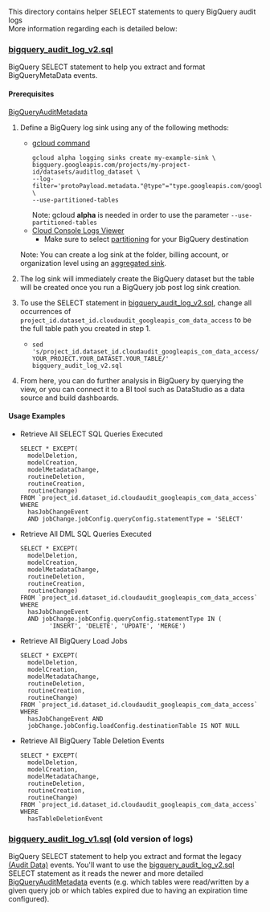 This directory contains helper SELECT statements to query BigQuery audit logs \
More information regarding each is detailed below:


### [bigquery_audit_log_v2.sql](/views/audit/bigquery_audit_log_v2.sql)

BigQuery SELECT statement to help you extract and format BigQueryMetaData
events.

#### Prerequisites

[BigQueryAuditMetadata](https://cloud.google.com/bigquery/docs/reference/auditlogs/rest/Shared.Types/BigQueryAuditMetadata)

1.  Define a BigQuery log sink using any of the following methods:
    *   [gcloud command](https://cloud.google.com/bigquery/docs/reference/auditlogs#defining_a_bigquery_log_sink_using_gcloud)
        ```
        gcloud alpha logging sinks create my-example-sink \ 
        bigquery.googleapis.com/projects/my-project-id/datasets/auditlog_dataset \
        --log-filter='protoPayload.metadata."@type"="type.googleapis.com/google.cloud.audit.BigQueryAuditMetadata"' \ 
        --use-partitioned-tables
        ``` 
        Note: gcloud **alpha** is needed in order to use the parameter `--use-partitioned-tables` 
    *   [Cloud Console Logs Viewer](https://cloud.google.com/logging/docs/export/configure_export_v2#dest-create)
        *   Make sure to select
            [partitioning](https://cloud.google.com/logging/docs/export/bigquery#partition-tables)
            for your BigQuery destination
            
    Note: You can create a log sink at the folder, billing account, or organization level using an 
    [aggregated sink](https://cloud.google.com/logging/docs/export/aggregated_sinks#creating_an_aggregated_sink).
1.  The log sink will immediately create the BigQuery dataset but the table will
    be created once you run a BigQuery job post log sink creation.
1.  To use the SELECT statement in
    [bigquery_audit_log_v2.sql](/views/audit/bigquery_audit_log_v2.sql), change
    all occurrences of
    `project_id.dataset_id.cloudaudit_googleapis_com_data_access` to be the full
    table path you created in step 1.
    *   `sed
        's/project_id.dataset_id.cloudaudit_googleapis_com_data_access/YOUR_PROJECT.YOUR_DATASET.YOUR_TABLE/'
        bigquery_audit_log_v2.sql`
1.  From here, you can do further analysis in BigQuery by querying the view, or
    you can connect it to a BI tool such as DataStudio as a data source and
    build dashboards.
    
#### Usage Examples

* Retrieve All SELECT SQL Queries Executed 
  ```  
  SELECT * EXCEPT(
    modelDeletion,
    modelCreation,
    modelMetadataChange,
    routineDeletion,
    routineCreation,
    routineChange)
  FROM `project_id.dataset_id.cloudaudit_googleapis_com_data_access`
  WHERE 
    hasJobChangeEvent
    AND jobChange.jobConfig.queryConfig.statementType = 'SELECT'
  ``` 
  
* Retrieve All DML SQL Queries Executed 
  ```  
  SELECT * EXCEPT(
    modelDeletion,
    modelCreation,
    modelMetadataChange,
    routineDeletion,
    routineCreation,
    routineChange)
  FROM `project_id.dataset_id.cloudaudit_googleapis_com_data_access`
  WHERE 
    hasJobChangeEvent
    AND jobChange.jobConfig.queryConfig.statementType IN (
          'INSERT', 'DELETE', 'UPDATE', 'MERGE')
  ``` 
  
* Retrieve All BigQuery Load Jobs
  ```
  SELECT * EXCEPT(
    modelDeletion,
    modelCreation,
    modelMetadataChange,
    routineDeletion,
    routineCreation,
    routineChange)
  FROM `project_id.dataset_id.cloudaudit_googleapis_com_data_access`
  WHERE 
    hasJobChangeEvent AND 
    jobChange.jobConfig.loadConfig.destinationTable IS NOT NULL
  ```
  
* Retrieve All BigQuery Table Deletion Events
  ```
  SELECT * EXCEPT(
    modelDeletion,
    modelCreation,
    modelMetadataChange,
    routineDeletion,
    routineCreation,
    routineChange)
  FROM `project_id.dataset_id.cloudaudit_googleapis_com_data_access`
  WHERE 
    hasTableDeletionEvent
  ```

### [bigquery_audit_log_v1.sql](/views/audit/bigquery_audit_log_v1.sql) (old version of logs)

BigQuery SELECT statement to help you extract and format the legacy [(Audit Data)](https://cloud.google.com/bigquery/docs/reference/auditlogs/rest/Shared.Types/AuditData)
events. You'll want to use the [bigquery_audit_log_v2.sql](/views/audit/bigquery_audit_log_v2.sql) SELECT
statement as it reads the newer and more detailed [BigQueryAuditMetadata](https://cloud.google.com/bigquery/docs/reference/auditlogs/rest/Shared.Types/BigQueryAuditMetadata)
events (e.g. which tables were read/written by a given query job or which tables expired due to having an expiration time configured).
